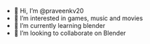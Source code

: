 - 👋 Hi, I’m @praveenkv20
- 👀 I’m interested in games, music and movies
- 🌱 I’m currently learning blender
- 💞️ I’m looking to collaborate on Blender 

<!---
praveenkv20/praveenkv20 is a ✨ special ✨ repository because its `README.md` (this file) appears on your GitHub profile.
You can click the Preview link to take a look at your changes.
--->
